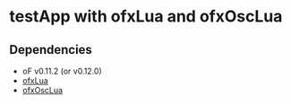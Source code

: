 # testApp with ofxLua and ofxOscLua

## Dependencies

- oF v0.11.2 (or v0.12.0)
- [ofxLua](https://github.com/danomatika/ofxLua)
- [ofxOscLua](https://github.com/funatsufumiya/ofxOscLua)
